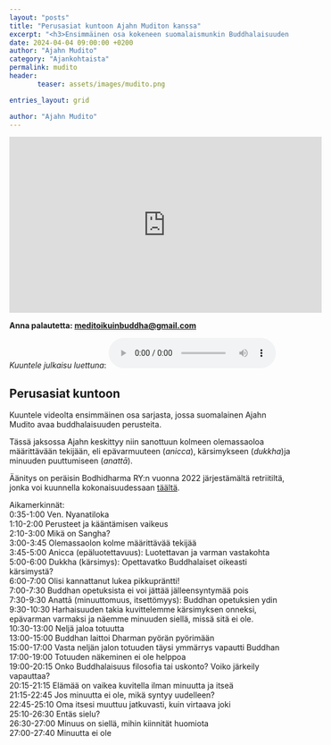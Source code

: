 ```yaml
---
layout: "posts"
title: "Perusasiat kuntoon Ajahn Muditon kanssa"
excerpt: "<h3>Ensimmäinen osa kokeneen suomalaismunkin Buddhalaisuuden perusteet -sarjasta.</h3>"
date: 2024-04-04 09:00:00 +0200
author: "Ajahn Mudito"
category: "Ajankohtaista"
permalink: mudito
header: 
       teaser: assets/images/mudito.png

entries_layout: grid

author: "Ajahn Mudito"
---
```

<iframe width="560" height="315" src="https://www.youtube.com/embed/1QmJmHiNENo?si=agvdLTi6n8HA_UF8" title="YouTube video player" frameborder="0" allow="accelerometer; autoplay; clipboard-write; encrypted-media; gyroscope; picture-in-picture; web-share" referrerpolicy="strict-origin-when-cross-origin" allowfullscreen></iframe>

<b> Anna palautetta: meditoikuinbuddha@gmail.com</b>

<i>Kuuntele julkaisu luettuna</i>:
<audio controls>
  <source src="assets/audio/2024-04-04/2024-04-04-final.mp3" type="audio/mp3">
</audio>

<h2>Perusasiat kuntoon</h2>

Kuuntele videolta ensimmäinen osa sarjasta, jossa suomalainen Ajahn Mudito avaa buddhalaisuuden perusteita.

Tässä jaksossa Ajahn keskittyy niin sanottuun kolmeen olemassaoloa määrittävään tekijään, eli epävarmuuteen (<i>anicca</i>), kärsimykseen (<i>dukkha</i>)ja minuuden puuttumiseen (<i>anattā</i>).

Äänitys on peräisin Bodhidharma RY:n vuonna 2022 järjestämältä retriitiltä, jonka voi kuunnella kokonaisuudessaan <a href="https://www.bodhidharma.fi/?p=1815">täältä</a>.

Aikamerkinnät:<br>
0:35-1:00 Ven. Nyanatiloka<br>
1:10-2:00 Perusteet ja kääntämisen vaikeus<br>
2:10-3:00 Mikä on Sangha?<br>
3:00-3:45 Olemassaolon kolme määrittävää tekijää<br>
3:45-5:00 Anicca (epäluotettavuus): Luotettavan ja varman vastakohta<br>
5:00-6:00 Dukkha (kärsimys): Opettavatko Buddhalaiset oikeasti kärsimystä?<br>
6:00-7:00 Olisi kannattanut lukea pikkupräntti!<br>
7:00-7:30 Buddhan opetuksista ei voi jättää jälleensyntymää pois<br>
7:30-9:30 Anattā (minuuttomuus, itsettömyys): Buddhan opetuksien ydin<br>
9:30-10:30 Harhaisuuden takia kuvittelemme kärsimyksen onneksi, epävarman varmaksi ja näemme minuuden siellä, missä sitä ei ole.<br>
10:30-13:00 Neljä jaloa totuutta<br>
13:00-15:00 Buddhan laittoi Dharman pyörän pyörimään<br>
15:00-17:00 Vasta neljän jalon totuuden täysi ymmärrys vapautti Buddhan<br>
17:00-19:00 Totuuden näkeminen ei ole helppoa<br>
19:00-20:15 Onko Buddhalaisuus filosofia tai uskonto? Voiko järkeily vapauttaa?<br>
20:15-21:15 Elämää on vaikea kuvitella ilman minuutta ja itseä<br>
21:15-22:45 Jos minuutta ei ole, mikä syntyy uudelleen?<br>
22:45-25:10 Oma itsesi muuttuu jatkuvasti, kuin virtaava joki<br>
25:10-26:30 Entäs sielu?<br>
26:30-27:00 Minuus on siellä, mihin kiinnität huomiota<br>
27:00-27:40 Minuutta ei ole<br>

